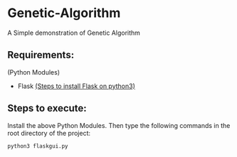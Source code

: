 # Genetic-Algorithm

A Simple demonstration of Genetic Algorithm

## Requirements:
(Python Modules)
* Flask [(Steps to install Flask on python3)](http://flask.pocoo.org/docs/1.0/installation/)

## Steps to execute:
Install the above Python Modules.
Then type the following commands in the root directory of the project:
```
python3 flaskgui.py
```
